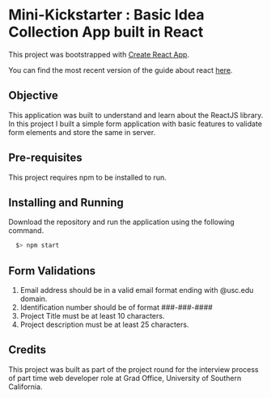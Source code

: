 # Mini-Kickstarter : Basic Idea Collection App built in React

This project was bootstrapped with [Create React App](https://github.com/facebookincubator/create-react-app).

You can find the most recent version of the guide about react [here](https://github.com/facebookincubator/create-react-app/blob/master/packages/react-scripts/template/README.md).

## Objective
This application was built to understand and learn about the ReactJS library. In this project I built a simple form application with basic features to validate form elements and store the same in server.

## Pre-requisites
This project requires npm to be installed to run.

## Installing and Running
Download the repository and run the application using the following command.

``` bash
  $> npm start
```

## Form Validations
1. Email address should be in a valid email format ending with @usc.edu domain.
2. Identification number should be of format ###-###-####
3. Project Title must be at least 10 characters.
4. Project description must be at least 25 characters.

## Credits
This project was built as part of the project round for the interview process of part time web developer role at Grad Office, University of Southern California.